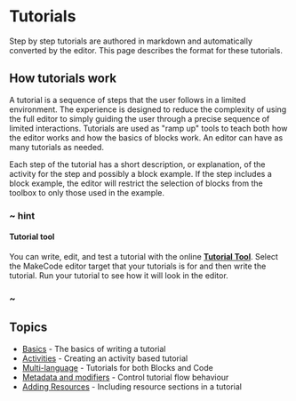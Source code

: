 # Tutorials

Step by step tutorials are authored in markdown and automatically converted by the editor. This page describes the format for these tutorials.

## How tutorials work

A tutorial is a sequence of steps that the user follows in a limited environment. The experience is designed to reduce the complexity of using the full editor to simply guiding the user through a precise sequence of limited interactions. Tutorials are used as "ramp up" tools to teach both how the editor works and how the basics of blocks work. An editor can have as many tutorials as needed.

Each step of the tutorial has a short description, or explanation, of the activity for the step and
possibly a block example. If the step includes a block example, the editor will restrict the selection of blocks from the toolbox to only those used in the example.

### ~ hint

#### Tutorial tool

You can write, edit, and test a tutorial with the online [**Tutorial Tool**](https://makecode.com/tutorial-tool). Select the MakeCode editor target that your tutorials is for and then write the tutorial. Run your tutorial to see how it will look in the editor.

### ~

## Topics

* [Basics](/writing-docs/tutorials/basics) - The basics of writing a tutorial
* [Activities](/writing-docs/tutorials/activities) - Creating an activity based tutorial
* [Multi-language](/writing-docs/tutorials/multi-lang) - Tutorials for both Blocks and Code
* [Metadata and modifiers](/writing-docs/tutorials/metadata) - Control tutorial flow behaviour
* [Adding Resources](/writing-docs/tutorials/resources) - Including resource sections in a tutorial




